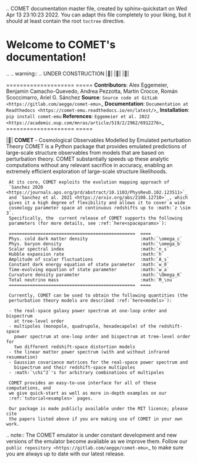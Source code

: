 .. COMET documentation master file, created by
   sphinx-quickstart on Wed Apr 13 23:10:23 2022.
   You can adapt this file completely to your liking, but it should at least
   contain the root `toctree` directive.

Welcome to COMET's documentation!
=================================

.. .. warning::
..    UNDER CONSTRUCTION |:construction_worker:| |:wrench:| |:nut_and_bolt:|

====================  =====
**Contributors**:     Alex Eggemeier, Benjamin Camacho-Quevedo, Andrea Pezzotta,
                      Martin Crocce, Román Scoccimarro, Ariel G. Sánchez
**Source**:           `Source code at GitLab <https://gitlab.com/aegge/comet-emu>`_
**Documentation**:    `Documentation at Readthedocs <https://comet-emu.readthedocs.io/en/latest/>`_
**Installation**:     ``pip install comet-emu``
**References**:       `Eggemeier et al. 2022 <https://academic.oup.com/mnras/article/519/2/2962/6912276>`_
====================  =====

|:dizzy:| **COMET** - Cosmological Observables Modelled by Emulated perturbation Theory
     COMET is a Python package that provides emulated predictions of large-scale
     structure observables from models that are based on perturbation theory.
     COMET substantially speeds up these analytic computations without any
     relevant sacrifice in accuracy, enabling an extremely efficient
     exploration of large-scale structure likelihoods.

     At its core, COMET exploits the evolution mapping approach of
     `Sanchez 2020 <https://journals.aps.org/prd/abstract/10.1103/PhysRevD.102.123511>`_
     and `Sanchez et al. 2021 <https://arxiv.org/abs/2108.12710>`_, which
     gives it a high degree of flexibility and allows it to cover a wide
     cosmology parameter space at continuous redshifts up to :math:`z \sim 3`.
     Specifically, the  current release of COMET supports the following
     parameters (for more details, see :ref:`here<spaceparams>`):

     ================================================  ====
     Phys. cold dark matter density                    :math:`\omega_c`
     Phys. baryon density                              :math:`\omega_b`
     Scalar spectral index                             :math:`n_s`
     Hubble expansion rate                             :math:`h`
     Amplitude of scalar fluctuations                  :math:`A_s`
     Constant dark energy equation of state parameter  :math:`w_0`
     Time-evolving equation of state parameter         :math:`w_a`
     Curvature density parameter                       :math:`\Omega_K`
     Total neutrino mass                               :math:`M_\nu`
     ================================================  ====

     Currently, COMET can be used to obtain the following quantities (the
     perturbation theory models are described :ref:`here<models>`):

     - the real-space galaxy power spectrum at one-loop order and bispectrum
       at tree-level order
     - multipoles (monopole, quadrupole, hexadecapole) of the redshift-space
       power spectrum at one-loop order and bispectrum at tree-level order for
       two different redshift-space distortion models
     - the linear matter power spectrum (with and without infrared resummation)
     - Gaussian covariance matrices for the real-space power spectrum and
       bispectrum and their redshift-space multipoles
     - :math:`\chi^2`'s for arbitrary combinations of multipoles

     COMET provides an easy-to-use interface for all of these computations, and
     we give quick-start as well as more in-depth examples on our
     :ref:`tutorial<examples>` pages.

     Our package is made publicly available under the MIT licence; please cite
     the papers listed above if you are making use of COMET in your own work.

.. note::
  The COMET emulator is under constant development and new versions of the
  emulator become available as we improve them. Follow our `public repository
  <https://gitlab.com/aegge/comet-emu>`_ to make sure you are always up to
  date with our latest release.